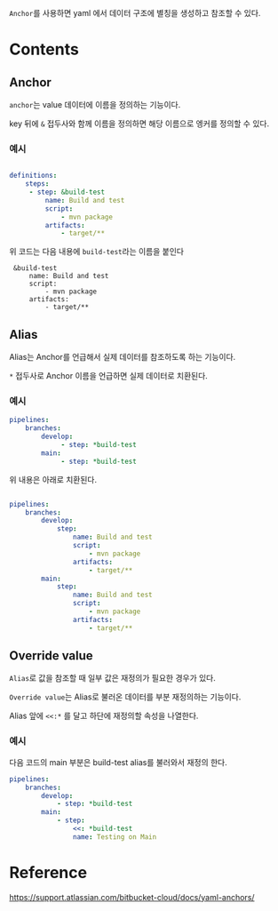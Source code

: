 
`Anchor`를 사용하면 yaml 에서 데이터 구조에 별칭을 생성하고 참조할 수 있다.

# Contents
## Anchor

`anchor`는 value 데이터에 이름을 정의하는 기능이다.

key 뒤에 `&` 접두사와 함께 이름을 정의하면 해당 이름으로 엥커를 정의할 수 있다.

### 예시

```YAML

definitions:
	steps:
	 - step: &build-test 
		 name: Build and test 
		 script:
			 - mvn package
		 artifacts:
			 - target/**
```

위 코드는 다음 내용에 `build-test`라는 이름을 붙인다

```
 &build-test 
	 name: Build and test 
	 script:
		 - mvn package
	 artifacts:
		 - target/**
```


## Alias

Alias는 Anchor를 언급해서 실제 데이터를 참조하도록 하는 기능이다.

`*` 접두사로 Anchor 이름을 언급하면 실제 데이터로 치환된다.

### 예시

```yaml
pipelines:
	branches:
		develop:
			 - step: *build-test
		main:
			 - step: *build-test
```

위 내용은 아래로 치환된다.

```yaml

pipelines:
	branches:
		develop:
			step: 
				name: Build and test
				script:
					- mvn package 
				artifacts:
					- target/** 
		main:
			step:
				name: Build and test
				script:
					- mvn package 
				artifacts:
					- target/**
```

## Override value

`Alias`로 값을 참조할 때 일부 값은 재정의가 필요한 경우가 있다.

`Override value`는 Alias로 불러온 데이터를 부분 재정의하는 기능이다.

Alias 앞에 `<<:*` 를 달고 하단에 재정의할 속성을 나열한다.

### 예시

다음 코드의 main 부분은 build-test alias를 불러와서 재정의 한다.
```yaml
pipelines: 
	branches:
		develop:
			- step: *build-test
		main:
			- step:
				<<: *build-test
				name: Testing on Main
```


# Reference

https://support.atlassian.com/bitbucket-cloud/docs/yaml-anchors/
